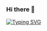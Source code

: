 ### Hi there 👋
[![Typing SVG](https://readme-typing-svg.demolab.com?font=Fira+Code&size=27&duration=5003&pause=1000&color=008D8D&width=550&height=53&lines=Flutter+Developer+and+Instructor.+)](https://git.io/typing-svg)
<!--
**mod-ibr/mod-ibr** is a ✨ _special_ ✨ repository because its `README.md` (this file) appears on your GitHub profile.

Here are some ideas to get you started:

- 🔭 I’m currently working on ...
- 🌱 I’m currently learning ...
- 👯 I’m looking to collaborate on ...
- 🤔 I’m looking for help with ...
- 💬 Ask me about ...
- 📫 How to reach me: ...
- 😄 Pronouns: ...
- ⚡ Fun fact: ...
-->
